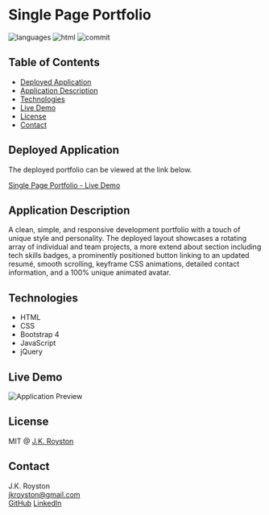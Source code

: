 # Single Page Portfolio

![languages](https://img.shields.io/github/languages/count/jxhnkndl/single-page-portfolio?style=plastic)
![html](https://img.shields.io/github/languages/top/jxhnkndl/single-page-portfolio?style=plastic)
![commit](https://img.shields.io/github/last-commit/jxhnkndl/single-page-portfolio?style=plastic)

## Table of Contents
* [Deployed Application](#deployed-application)
* [Application Description](#application-description)
* [Technologies](#technologies)
* [Live Demo](#live-demo)
* [License](#license)
* [Contact](#contact)

## Deployed Application
The deployed portfolio can be viewed at the link below.

[Single Page Portfolio - Live Demo](https://jxhnkndl.github.io/single-page-portfolio)

## Application Description
A clean, simple, and responsive development portfolio with a touch of unique style and personality. The deployed layout showcases a rotating array of individual and team projects, a more extend about section including tech skills badges, a prominently positioned button linking to an updated resumé, smooth scrolling, keyframe CSS animations, detailed contact information, and a 100% unique animated avatar.

## Technologies
* HTML
* CSS
* Bootstrap 4
* JavaScript
* jQuery

## Live Demo

![Application Preview](assets/demos/portfolio-demo.gif)

## License

MIT @ [J.K. Royston](https://github.com/jxhnkndl)

## Contact
J.K. Royston  
<jkroyston@gmail.com>  
[GitHub](https://www.github.com/jxhnkndl)
[LinkedIn](https://www.linkedin.com/in/johnkendallroyston/)